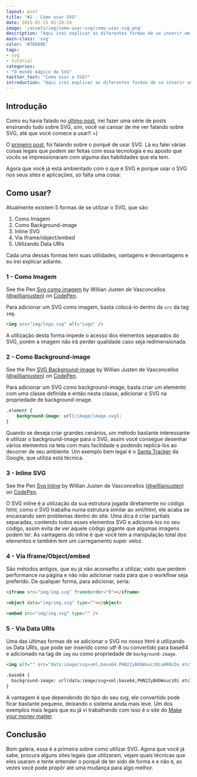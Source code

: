 ```yaml
---
layout: post
title: "#2 - Como usar SVG"
date: 2015-01-13 02:20:24
image: '/assets/img/como-usar-svg/como-usar-svg.png'
description: "Aqui irei explicar as diferentes formas de se inserir um SVG na sua página web. Um breve início da grandiosidade que se está por vir."
main-class: 'svg'
color: '#7D669E'
tags:
- svg
- tutorial
categories:
- "O mundo mágico do SVG"
twitter_text: "Como usar o SVG?"
introduction: "Aqui irei explicar as diferentes formas de se inserir um SVG na sua página web. Um breve início da grandiosidade que se está por vir."
---
```


## Introdução

Como eu havia falado no [último post](https://willianjusten.com.br/atualizacoes/), irei fazer uma série de posts ensinando tudo sobre SVG, sim, você vai cansar de me ver falando sobre SVG, até que você comece a usar!! =)

O [primeiro post](https://willianjusten.com.br/por-que-usar-svg/), foi falando sobre o porquê de usar SVG. Lá eu falei várias coisas legais que podem ser feitas com essa tecnologia e eu aposto que vocês se impressionaram com alguma das habilidades que ela tem.

Agora que você já está ambientado com o que é SVG e porque usar o SVG nos seus sites e aplicações, só falta uma coisa:

## Como usar?

Atualmente existem 5 formas de se utilizar o SVG, que são:

1. Como Imagem
2. Como Background-image
3. Inline SVG
4. Via iframe/object/embed
5. Utilizando Data URIs

Cada uma dessas formas tem suas utilidades, vantagens e desvantagens e eu irei explicar adiante.

### 1 - Como Imagem

<p data-height="268" data-theme-id="11319" data-slug-hash="emvYLJ" data-default-tab="result" data-user="willianjusten" class='codepen'>See the Pen <a href='http://codepen.io/willianjusten/pen/emvYLJ/'>Svg como imagem</a> by Willian Justen de Vasconcellos (<a href='http://codepen.io/willianjusten'>@willianjusten</a>) on <a href='http://codepen.io'>CodePen</a>.</p>
<script src="//assets.codepen.io/assets/embed/ei.js"></script>

Para adicionar um SVG como imagem, basta colocá-lo dentro da `src` da tag `img`.

```html
<img src="img/logo.svg" alt="Logo" />
```

A utilização desta forma impede o acesso dos elementos separados do SVG, porém a imagem não irá perder qualidade caso seja redimensionada.

### 2 - Como Background-image

<p data-height="266" data-theme-id="11319" data-slug-hash="zxZYmK" data-default-tab="result" data-user="willianjusten" class='codepen'>See the Pen <a href='http://codepen.io/willianjusten/pen/zxZYmK/'>SVG Background-image</a> by Willian Justen de Vasconcellos (<a href='http://codepen.io/willianjusten'>@willianjusten</a>) on <a href='http://codepen.io'>CodePen</a>.</p>
<script src="//assets.codepen.io/assets/embed/ei.js"></script>

Para adicionar um SVG como background-image, basta criar um elemento com uma classe definida e então nesta classe, adicionar o SVG na propriedade de background-image.

```css
.element {
    background-image: url(/image/image.svg);
}
```

Quando se deseja criar grandes cenários, um método bastante interessante é utilizar o background-image para o SVG, assim você consegue desenhar vários elementos na tela com mais facilidade e podendo replicá-los ao decorrer de seu ambiente. Um exemplo bem legal é o [Santa Tracker](https://santatracker.google.com) da Google, que utiliza está técnica.

### 3 - Inline SVG

<p data-height="266" data-theme-id="11319" data-slug-hash="ByWaqv" data-default-tab="result" data-user="willianjusten" class='codepen'>See the Pen <a href='http://codepen.io/willianjusten/pen/ByWaqv/'>Svg Inline</a> by Willian Justen de Vasconcellos (<a href='http://codepen.io/willianjusten'>@willianjusten</a>) on <a href='http://codepen.io'>CodePen</a>.</p>
<script src="//assets.codepen.io/assets/embed/ei.js"></script>

O SVG inline é a utilização da sua estrutura jogada diretamente no código html, como o SVG trabalha numa estrutura similar ao xml/html, ele acaba se encaixando sem problemas dentro do site. Uma dica é criar partials separadas, contendo todos esses elementos SVG e adicioná-los no seu código, assim evita de ver aquele código gigante que algumas imagens podem ter. As vantagens do inline é que você tem a manipulação total dos elementos e também tem um carregamento super veloz.

### 4 - Via Iframe/Object/embed

São métodos antigos, que eu já não aconselho a utilizar, visto que perdem performance na página e não irão adicionar nada para que o workflow seja preferido. De qualquer forma, para adicionar, seria:

```html
<iframe src="img/img.svg" frameborder="0"></iframe>

<object data="img/img.svg" type=""></object>

<embed src="img/img.svg" type="" />
```

### 5 - Via Data URIs

Uma das últimas formas de se adicionar o SVG no nosso html é utilizando os Data URIs, que pode ser inserido como utf-8 ou convertido para base64 e adicionado na tag de `img` ou como propriedade de `background-image`.

```html
<img alt="" src="data:image/svg+xml;base64,PHN2ZyB4bWxucz0iaHR0cDo etc">

.base64 {
  background-image: url(data:image/svg+xml;base64,PHN2ZyB4bWxucz0i etc);
}
```

A vantagem é que dependendo do tipo do seu svg, ele convertido pode ficar bastante pequeno, deixando o sistema ainda mais leve. Um dos exemplos mais legais que eu já vi trabalhando com isso é o site do [Make your money matter](http://makeyourmoneymatter.org/).

## Conclusão

Bom galera, essa é a primeira sobre como utilizar SVG. Agora que você já sabe, procura alguns sites legais que utilizaram, vejam quais técnicas que eles usaram e tente entender o porquê de ter sido de forma `A` e não `B`, as vezes você pode propôr até uma mudança para algo melhor.
